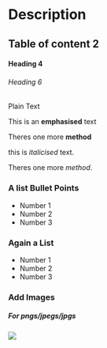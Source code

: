 # Description

## Table of content 2

#### Heading 4

###### Heading 6

 Plain Text

 This is an **emphasised** text

 Theres one more __method__

 this is _italicised_ text.

 Theres one more *method*.

### A list Bullet Points
* Number 1
* Number 2
* Number 3

### Again a List
- Number 1
- Number 2
- Number 3

### Add Images  

##### For pngs/jpegs/jpgs

<img src="![SoExcited~GIF](https://github.com/Reggy5001/editREADME/assets/150903197/56fda4d9-ded7-4642-9ccd-540173f1a167)
">
